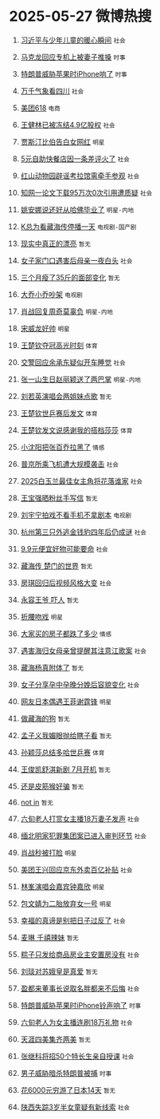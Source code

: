 # 2025-05-27 微博热搜 
1. [习近平与少年儿童的暖心瞬间](https://m.weibo.cn/search?containerid=100103type%3D1%26t%3D10%26q%3D%23%E4%B9%A0%E8%BF%91%E5%B9%B3%E4%B8%8E%E5%B0%91%E5%B9%B4%E5%84%BF%E7%AB%A5%E7%9A%84%E6%9A%96%E5%BF%83%E7%9E%AC%E9%97%B4%23&stream_entry_id=51&isnewpage=1&extparam=seat%3D1%26dgr%3D0%26cate%3D10103%26pos%3D0%26q%3D%2523%25E4%25B9%25A0%25E8%25BF%2591%25E5%25B9%25B3%25E4%25B8%258E%25E5%25B0%2591%25E5%25B9%25B4%25E5%2584%25BF%25E7%25AB%25A5%25E7%259A%2584%25E6%259A%2596%25E5%25BF%2583%25E7%259E%25AC%25E9%2597%25B4%2523%26filter_type%3Drealtimehot%26stream_entry_id%3D51%26c_type%3D51%26display_time%3D1748279137%26pre_seqid%3D1748279137379015433843) `社会` 

2. [马克龙回应专机上被妻子推搡](https://m.weibo.cn/search?containerid=100103type%3D1%26t%3D10%26q%3D%23%E9%A9%AC%E5%85%8B%E9%BE%99%E5%9B%9E%E5%BA%94%E4%B8%93%E6%9C%BA%E4%B8%8A%E8%A2%AB%E5%A6%BB%E5%AD%90%E6%8E%A8%E6%90%A1%23&stream_entry_id=31&isnewpage=1&extparam=seat%3D1%26flag%3D2%26lcate%3D5001%26realpos%3D1%26stream_entry_id%3D31%26pos%3D0%26dgr%3D0%26q%3D%2523%25E9%25A9%25AC%25E5%2585%258B%25E9%25BE%2599%25E5%259B%259E%25E5%25BA%2594%25E4%25B8%2593%25E6%259C%25BA%25E4%25B8%258A%25E8%25A2%25AB%25E5%25A6%25BB%25E5%25AD%2590%25E6%258E%25A8%25E6%2590%25A1%2523%26cate%3D5001%26filter_type%3Drealtimehot%26band_rank%3D1%26c_type%3D31%26display_time%3D1748279137%26pre_seqid%3D1748279137379015433843) `时事` 

3. [特朗普威胁苹果时iPhone响了](https://m.weibo.cn/search?containerid=100103type%3D1%26t%3D10%26q%3D%23%E7%89%B9%E6%9C%97%E6%99%AE%E5%A8%81%E8%83%81%E8%8B%B9%E6%9E%9C%E6%97%B6iPhone%E5%93%8D%E4%BA%86%23&stream_entry_id=31&isnewpage=1&extparam=seat%3D1%26flag%3D2%26lcate%3D5001%26realpos%3D2%26stream_entry_id%3D31%26pos%3D1%26dgr%3D0%26q%3D%2523%25E7%2589%25B9%25E6%259C%2597%25E6%2599%25AE%25E5%25A8%2581%25E8%2583%2581%25E8%258B%25B9%25E6%259E%259C%25E6%2597%25B6iPhone%25E5%2593%258D%25E4%25BA%2586%2523%26cate%3D5001%26filter_type%3Drealtimehot%26band_rank%3D2%26c_type%3D31%26display_time%3D1748279137%26pre_seqid%3D1748279137379015433843) `时事` 

4. [万千气象看四川](https://m.weibo.cn/search?containerid=100103type%3D1%26t%3D10%26q%3D%23%E4%B8%87%E5%8D%83%E6%B0%94%E8%B1%A1%E7%9C%8B%E5%9B%9B%E5%B7%9D%23&stream_entry_id=31&isnewpage=1&extparam=seat%3D1%26flag%3D0%26lcate%3D5001%26realpos%3D3%26stream_entry_id%3D31%26pos%3D2%26dgr%3D0%26q%3D%2523%25E4%25B8%2587%25E5%258D%2583%25E6%25B0%2594%25E8%25B1%25A1%25E7%259C%258B%25E5%259B%259B%25E5%25B7%259D%2523%26cate%3D5001%26filter_type%3Drealtimehot%26band_rank%3D3%26c_type%3D31%26display_time%3D1748279137%26pre_seqid%3D1748279137379015433843) `社会` 

5. [美团618](https://m.weibo.cn/search?containerid=100103type%3D1%26t%3D10%26q%3D%23%E7%BE%8E%E5%9B%A2618%23&stream_entry_id=31&isnewpage=1&extparam=seat%3D1%26lcate%3D5001%26is_ad_pos%3D1%26stream_entry_id%3D31%26pos%3D3%26dgr%3D0%26topic_ad%3D1%26adid%3D287675%26q%3D%2523%25E7%25BE%258E%25E5%259B%25A2618%2523%26cate%3D5001%26filter_type%3Drealtimehot%26band_rank%3D4%26c_type%3D31%26display_time%3D1748279137%26pre_seqid%3D1748279137379015433843) `电商` 

6. [王健林已被冻结4.9亿股权](https://m.weibo.cn/search?containerid=100103type%3D1%26t%3D10%26q%3D%23%E7%8E%8B%E5%81%A5%E6%9E%97%E5%B7%B2%E8%A2%AB%E5%86%BB%E7%BB%934.9%E4%BA%BF%E8%82%A1%E6%9D%83%23&stream_entry_id=31&isnewpage=1&extparam=seat%3D1%26flag%3D2%26lcate%3D5001%26realpos%3D4%26stream_entry_id%3D31%26pos%3D4%26dgr%3D0%26q%3D%2523%25E7%258E%258B%25E5%2581%25A5%25E6%259E%2597%25E5%25B7%25B2%25E8%25A2%25AB%25E5%2586%25BB%25E7%25BB%25934.9%25E4%25BA%25BF%25E8%2582%25A1%25E6%259D%2583%2523%26cate%3D5001%26filter_type%3Drealtimehot%26band_rank%3D4%26c_type%3D31%26display_time%3D1748279137%26pre_seqid%3D1748279137379015433843) `社会` 

7. [贾斯汀比伯告白女网红](https://m.weibo.cn/search?containerid=100103type%3D1%26t%3D10%26q%3D%23%E8%B4%BE%E6%96%AF%E6%B1%80%E6%AF%94%E4%BC%AF%E5%91%8A%E7%99%BD%E5%A5%B3%E7%BD%91%E7%BA%A2%23&stream_entry_id=31&isnewpage=1&extparam=seat%3D1%26flag%3D2%26lcate%3D5001%26realpos%3D5%26stream_entry_id%3D31%26pos%3D5%26dgr%3D0%26q%3D%2523%25E8%25B4%25BE%25E6%2596%25AF%25E6%25B1%2580%25E6%25AF%2594%25E4%25BC%25AF%25E5%2591%258A%25E7%2599%25BD%25E5%25A5%25B3%25E7%25BD%2591%25E7%25BA%25A2%2523%26cate%3D5001%26filter_type%3Drealtimehot%26band_rank%3D5%26c_type%3D31%26display_time%3D1748279137%26pre_seqid%3D1748279137379015433843) `明星` 

8. [5元自助快餐店因一条差评火了](https://m.weibo.cn/search?containerid=100103type%3D1%26t%3D10%26q%3D%235%E5%85%83%E8%87%AA%E5%8A%A9%E5%BF%AB%E9%A4%90%E5%BA%97%E5%9B%A0%E4%B8%80%E6%9D%A1%E5%B7%AE%E8%AF%84%E7%81%AB%E4%BA%86%23&stream_entry_id=31&isnewpage=1&extparam=seat%3D1%26flag%3D0%26lcate%3D5001%26realpos%3D6%26stream_entry_id%3D31%26pos%3D6%26dgr%3D0%26q%3D%25235%25E5%2585%2583%25E8%2587%25AA%25E5%258A%25A9%25E5%25BF%25AB%25E9%25A4%2590%25E5%25BA%2597%25E5%259B%25A0%25E4%25B8%2580%25E6%259D%25A1%25E5%25B7%25AE%25E8%25AF%2584%25E7%2581%25AB%25E4%25BA%2586%2523%26cate%3D5001%26filter_type%3Drealtimehot%26band_rank%3D6%26c_type%3D31%26display_time%3D1748279137%26pre_seqid%3D1748279137379015433843) `社会` 

9. [红山动物园辟谣考拉馆需牵手参观](https://m.weibo.cn/search?containerid=100103type%3D1%26t%3D10%26q%3D%23%E7%BA%A2%E5%B1%B1%E5%8A%A8%E7%89%A9%E5%9B%AD%E8%BE%9F%E8%B0%A3%E8%80%83%E6%8B%89%E9%A6%86%E9%9C%80%E7%89%B5%E6%89%8B%E5%8F%82%E8%A7%82%23&stream_entry_id=31&isnewpage=1&extparam=seat%3D1%26lcate%3D5001%26stream_entry_id%3D31%26pos%3D7%26dgr%3D0%26is_ad_pos%3D1%26adid%3D287733%26cate%3D5001%26q%3D%2523%25E7%25BA%25A2%25E5%25B1%25B1%25E5%258A%25A8%25E7%2589%25A9%25E5%259B%25AD%25E8%25BE%259F%25E8%25B0%25A3%25E8%2580%2583%25E6%258B%2589%25E9%25A6%2586%25E9%259C%2580%25E7%2589%25B5%25E6%2589%258B%25E5%258F%2582%25E8%25A7%2582%2523%26filter_type%3Drealtimehot%26band_rank%3D7%26c_type%3D31%26display_time%3D1748279137%26pre_seqid%3D1748279137379015433843) `社会` 

10. [知网一论文下载95万次0次引用遭质疑](https://m.weibo.cn/search?containerid=100103type%3D1%26t%3D10%26q%3D%23%E7%9F%A5%E7%BD%91%E4%B8%80%E8%AE%BA%E6%96%87%E4%B8%8B%E8%BD%BD95%E4%B8%87%E6%AC%A10%E6%AC%A1%E5%BC%95%E7%94%A8%E9%81%AD%E8%B4%A8%E7%96%91%23&stream_entry_id=31&isnewpage=1&extparam=seat%3D1%26flag%3D2%26lcate%3D5001%26realpos%3D7%26stream_entry_id%3D31%26pos%3D8%26dgr%3D0%26q%3D%2523%25E7%259F%25A5%25E7%25BD%2591%25E4%25B8%2580%25E8%25AE%25BA%25E6%2596%2587%25E4%25B8%258B%25E8%25BD%25BD95%25E4%25B8%2587%25E6%25AC%25A10%25E6%25AC%25A1%25E5%25BC%2595%25E7%2594%25A8%25E9%2581%25AD%25E8%25B4%25A8%25E7%2596%2591%2523%26cate%3D5001%26filter_type%3Drealtimehot%26band_rank%3D7%26c_type%3D31%26display_time%3D1748279137%26pre_seqid%3D1748279137379015433843) `社会` 

11. [姚安娜说还好从哈佛毕业了](https://m.weibo.cn/search?containerid=100103type%3D1%26t%3D10%26q%3D%23%E5%A7%9A%E5%AE%89%E5%A8%9C%E8%AF%B4%E8%BF%98%E5%A5%BD%E4%BB%8E%E5%93%88%E4%BD%9B%E6%AF%95%E4%B8%9A%E4%BA%86%23&stream_entry_id=31&isnewpage=1&extparam=seat%3D1%26flag%3D2%26lcate%3D5001%26realpos%3D8%26stream_entry_id%3D31%26pos%3D9%26dgr%3D0%26q%3D%2523%25E5%25A7%259A%25E5%25AE%2589%25E5%25A8%259C%25E8%25AF%25B4%25E8%25BF%2598%25E5%25A5%25BD%25E4%25BB%258E%25E5%2593%2588%25E4%25BD%259B%25E6%25AF%2595%25E4%25B8%259A%25E4%25BA%2586%2523%26cate%3D5001%26filter_type%3Drealtimehot%26band_rank%3D8%26c_type%3D31%26display_time%3D1748279137%26pre_seqid%3D1748279137379015433843) `明星-内地` 

12. [K总为看藏海传停播一天](https://m.weibo.cn/search?containerid=100103type%3D1%26t%3D10%26q%3D%23K%E6%80%BB%E4%B8%BA%E7%9C%8B%E8%97%8F%E6%B5%B7%E4%BC%A0%E5%81%9C%E6%92%AD%E4%B8%80%E5%A4%A9%23&stream_entry_id=31&isnewpage=1&extparam=seat%3D1%26flag%3D2%26lcate%3D5001%26realpos%3D9%26stream_entry_id%3D31%26pos%3D10%26dgr%3D0%26q%3D%2523K%25E6%2580%25BB%25E4%25B8%25BA%25E7%259C%258B%25E8%2597%258F%25E6%25B5%25B7%25E4%25BC%25A0%25E5%2581%259C%25E6%2592%25AD%25E4%25B8%2580%25E5%25A4%25A9%2523%26cate%3D5001%26filter_type%3Drealtimehot%26band_rank%3D9%26c_type%3D31%26display_time%3D1748279137%26pre_seqid%3D1748279137379015433843) `电视剧-国产剧` 

13. [现实中真正的漂亮](https://m.weibo.cn/search?containerid=100103type%3D1%26t%3D10%26q%3D%E7%8E%B0%E5%AE%9E%E4%B8%AD%E7%9C%9F%E6%AD%A3%E7%9A%84%E6%BC%82%E4%BA%AE&stream_entry_id=31&isnewpage=1&extparam=seat%3D1%26flag%3D2%26lcate%3D5001%26realpos%3D10%26stream_entry_id%3D31%26pos%3D11%26dgr%3D0%26q%3D%25E7%258E%25B0%25E5%25AE%259E%25E4%25B8%25AD%25E7%259C%259F%25E6%25AD%25A3%25E7%259A%2584%25E6%25BC%2582%25E4%25BA%25AE%26cate%3D5001%26filter_type%3Drealtimehot%26band_rank%3D10%26c_type%3D31%26display_time%3D1748279137%26pre_seqid%3D1748279137379015433843) `暂无` 

14. [女子家门口遇害后母亲一夜白头](https://m.weibo.cn/search?containerid=100103type%3D1%26t%3D10%26q%3D%23%E5%A5%B3%E5%AD%90%E5%AE%B6%E9%97%A8%E5%8F%A3%E9%81%87%E5%AE%B3%E5%90%8E%E6%AF%8D%E4%BA%B2%E4%B8%80%E5%A4%9C%E7%99%BD%E5%A4%B4%23&stream_entry_id=31&isnewpage=1&extparam=seat%3D1%26flag%3D2%26lcate%3D5001%26realpos%3D11%26stream_entry_id%3D31%26pos%3D12%26dgr%3D0%26q%3D%2523%25E5%25A5%25B3%25E5%25AD%2590%25E5%25AE%25B6%25E9%2597%25A8%25E5%258F%25A3%25E9%2581%2587%25E5%25AE%25B3%25E5%2590%258E%25E6%25AF%258D%25E4%25BA%25B2%25E4%25B8%2580%25E5%25A4%259C%25E7%2599%25BD%25E5%25A4%25B4%2523%26cate%3D5001%26filter_type%3Drealtimehot%26band_rank%3D11%26c_type%3D31%26display_time%3D1748279137%26pre_seqid%3D1748279137379015433843) `社会` 

15. [三个月瘦了35斤的面部变化](https://m.weibo.cn/search?containerid=100103type%3D1%26t%3D10%26q%3D%E4%B8%89%E4%B8%AA%E6%9C%88%E7%98%A6%E4%BA%8635%E6%96%A4%E7%9A%84%E9%9D%A2%E9%83%A8%E5%8F%98%E5%8C%96&stream_entry_id=31&isnewpage=1&extparam=seat%3D1%26flag%3D2%26lcate%3D5001%26realpos%3D12%26stream_entry_id%3D31%26pos%3D13%26dgr%3D0%26q%3D%25E4%25B8%2589%25E4%25B8%25AA%25E6%259C%2588%25E7%2598%25A6%25E4%25BA%258635%25E6%2596%25A4%25E7%259A%2584%25E9%259D%25A2%25E9%2583%25A8%25E5%258F%2598%25E5%258C%2596%26cate%3D5001%26filter_type%3Drealtimehot%26band_rank%3D12%26c_type%3D31%26display_time%3D1748279137%26pre_seqid%3D1748279137379015433843) `暂无` 

16. [大乔小乔吵架](https://m.weibo.cn/search?containerid=100103type%3D1%26t%3D10%26q%3D%23%E5%A4%A7%E4%B9%94%E5%B0%8F%E4%B9%94%E5%90%B5%E6%9E%B6%23&stream_entry_id=31&isnewpage=1&extparam=seat%3D1%26flag%3D2%26lcate%3D5001%26realpos%3D13%26stream_entry_id%3D31%26pos%3D14%26dgr%3D0%26q%3D%2523%25E5%25A4%25A7%25E4%25B9%2594%25E5%25B0%258F%25E4%25B9%2594%25E5%2590%25B5%25E6%259E%25B6%2523%26cate%3D5001%26filter_type%3Drealtimehot%26band_rank%3D13%26c_type%3D31%26display_time%3D1748279137%26pre_seqid%3D1748279137379015433843) `电视剧` 

17. [肖战回复周奇莫辜负](https://m.weibo.cn/search?containerid=100103type%3D1%26t%3D10%26q%3D%23%E8%82%96%E6%88%98%E5%9B%9E%E5%A4%8D%E5%91%A8%E5%A5%87%E8%8E%AB%E8%BE%9C%E8%B4%9F%23&stream_entry_id=31&isnewpage=1&extparam=seat%3D1%26flag%3D1%26lcate%3D5001%26realpos%3D14%26stream_entry_id%3D31%26pos%3D15%26dgr%3D0%26q%3D%2523%25E8%2582%2596%25E6%2588%2598%25E5%259B%259E%25E5%25A4%258D%25E5%2591%25A8%25E5%25A5%2587%25E8%258E%25AB%25E8%25BE%259C%25E8%25B4%259F%2523%26cate%3D5001%26filter_type%3Drealtimehot%26band_rank%3D14%26c_type%3D31%26display_time%3D1748279137%26pre_seqid%3D1748279137379015433843) `明星-内地` 

18. [宋威龙好帅](https://m.weibo.cn/search?containerid=100103type%3D1%26t%3D10%26q%3D%E5%AE%8B%E5%A8%81%E9%BE%99%E5%A5%BD%E5%B8%85&stream_entry_id=31&isnewpage=1&extparam=seat%3D1%26flag%3D1%26lcate%3D5001%26realpos%3D15%26stream_entry_id%3D31%26pos%3D16%26dgr%3D0%26q%3D%25E5%25AE%258B%25E5%25A8%2581%25E9%25BE%2599%25E5%25A5%25BD%25E5%25B8%2585%26cate%3D5001%26filter_type%3Drealtimehot%26band_rank%3D15%26c_type%3D31%26display_time%3D1748279137%26pre_seqid%3D1748279137379015433843) `明星` 

19. [王楚钦夺冠高光时刻](https://m.weibo.cn/search?containerid=100103type%3D1%26t%3D10%26q%3D%23%E7%8E%8B%E6%A5%9A%E9%92%A6%E5%A4%BA%E5%86%A0%E9%AB%98%E5%85%89%E6%97%B6%E5%88%BB%23&stream_entry_id=31&isnewpage=1&extparam=seat%3D1%26flag%3D0%26lcate%3D5001%26realpos%3D16%26stream_entry_id%3D31%26pos%3D17%26dgr%3D0%26q%3D%2523%25E7%258E%258B%25E6%25A5%259A%25E9%2592%25A6%25E5%25A4%25BA%25E5%2586%25A0%25E9%25AB%2598%25E5%2585%2589%25E6%2597%25B6%25E5%2588%25BB%2523%26cate%3D5001%26filter_type%3Drealtimehot%26band_rank%3D16%26c_type%3D31%26display_time%3D1748279137%26pre_seqid%3D1748279137379015433843) `体育` 

20. [交警回应余承东疑似开车睡觉](https://m.weibo.cn/search?containerid=100103type%3D1%26t%3D10%26q%3D%23%E4%BA%A4%E8%AD%A6%E5%9B%9E%E5%BA%94%E4%BD%99%E6%89%BF%E4%B8%9C%E7%96%91%E4%BC%BC%E5%BC%80%E8%BD%A6%E7%9D%A1%E8%A7%89%23&stream_entry_id=31&isnewpage=1&extparam=seat%3D1%26flag%3D0%26lcate%3D5001%26realpos%3D17%26stream_entry_id%3D31%26pos%3D18%26dgr%3D0%26q%3D%2523%25E4%25BA%25A4%25E8%25AD%25A6%25E5%259B%259E%25E5%25BA%2594%25E4%25BD%2599%25E6%2589%25BF%25E4%25B8%259C%25E7%2596%2591%25E4%25BC%25BC%25E5%25BC%2580%25E8%25BD%25A6%25E7%259D%25A1%25E8%25A7%2589%2523%26cate%3D5001%26filter_type%3Drealtimehot%26band_rank%3D17%26c_type%3D31%26display_time%3D1748279137%26pre_seqid%3D1748279137379015433843) `社会` 

21. [张一山生日赵丽颖送了两巴掌](https://m.weibo.cn/search?containerid=100103type%3D1%26t%3D10%26q%3D%23%E5%BC%A0%E4%B8%80%E5%B1%B1%E7%94%9F%E6%97%A5%E8%B5%B5%E4%B8%BD%E9%A2%96%E9%80%81%E4%BA%86%E4%B8%A4%E5%B7%B4%E6%8E%8C%23&stream_entry_id=31&isnewpage=1&extparam=seat%3D1%26flag%3D2%26lcate%3D5001%26realpos%3D18%26stream_entry_id%3D31%26pos%3D19%26dgr%3D0%26q%3D%2523%25E5%25BC%25A0%25E4%25B8%2580%25E5%25B1%25B1%25E7%2594%259F%25E6%2597%25A5%25E8%25B5%25B5%25E4%25B8%25BD%25E9%25A2%2596%25E9%2580%2581%25E4%25BA%2586%25E4%25B8%25A4%25E5%25B7%25B4%25E6%258E%258C%2523%26cate%3D5001%26filter_type%3Drealtimehot%26band_rank%3D18%26c_type%3D31%26display_time%3D1748279137%26pre_seqid%3D1748279137379015433843) `明星-内地` 

22. [刘若英演唱会两姐妹点歌](https://m.weibo.cn/search?containerid=100103type%3D1%26t%3D10%26q%3D%23%E5%88%98%E8%8B%A5%E8%8B%B1%E6%BC%94%E5%94%B1%E4%BC%9A%E4%B8%A4%E5%A7%90%E5%A6%B9%E7%82%B9%E6%AD%8C%23&stream_entry_id=31&isnewpage=1&extparam=seat%3D1%26flag%3D1%26lcate%3D5001%26realpos%3D19%26stream_entry_id%3D31%26pos%3D20%26dgr%3D0%26q%3D%2523%25E5%2588%2598%25E8%258B%25A5%25E8%258B%25B1%25E6%25BC%2594%25E5%2594%25B1%25E4%25BC%259A%25E4%25B8%25A4%25E5%25A7%2590%25E5%25A6%25B9%25E7%2582%25B9%25E6%25AD%258C%2523%26cate%3D5001%26filter_type%3Drealtimehot%26band_rank%3D19%26c_type%3D31%26display_time%3D1748279137%26pre_seqid%3D1748279137379015433843) `暂无` 

23. [王楚钦世乒赛后发文](https://m.weibo.cn/search?containerid=100103type%3D1%26t%3D10%26q%3D%23%E7%8E%8B%E6%A5%9A%E9%92%A6%E4%B8%96%E4%B9%92%E8%B5%9B%E5%90%8E%E5%8F%91%E6%96%87%23&stream_entry_id=31&isnewpage=1&extparam=seat%3D1%26flag%3D0%26lcate%3D5001%26realpos%3D20%26stream_entry_id%3D31%26pos%3D21%26dgr%3D0%26q%3D%2523%25E7%258E%258B%25E6%25A5%259A%25E9%2592%25A6%25E4%25B8%2596%25E4%25B9%2592%25E8%25B5%259B%25E5%2590%258E%25E5%258F%2591%25E6%2596%2587%2523%26cate%3D5001%26filter_type%3Drealtimehot%26band_rank%3D20%26c_type%3D31%26display_time%3D1748279137%26pre_seqid%3D1748279137379015433843) `体育` 

24. [王楚钦发文说感谢我的搭档莎莎](https://m.weibo.cn/search?containerid=100103type%3D1%26t%3D10%26q%3D%23%E7%8E%8B%E6%A5%9A%E9%92%A6%E5%8F%91%E6%96%87%E8%AF%B4%E6%84%9F%E8%B0%A2%E6%88%91%E7%9A%84%E6%90%AD%E6%A1%A3%E8%8E%8E%E8%8E%8E%23&stream_entry_id=31&isnewpage=1&extparam=seat%3D1%26flag%3D0%26lcate%3D5001%26realpos%3D21%26stream_entry_id%3D31%26pos%3D22%26dgr%3D0%26q%3D%2523%25E7%258E%258B%25E6%25A5%259A%25E9%2592%25A6%25E5%258F%2591%25E6%2596%2587%25E8%25AF%25B4%25E6%2584%259F%25E8%25B0%25A2%25E6%2588%2591%25E7%259A%2584%25E6%2590%25AD%25E6%25A1%25A3%25E8%258E%258E%25E8%258E%258E%2523%26cate%3D5001%26filter_type%3Drealtimehot%26band_rank%3D21%26c_type%3D31%26display_time%3D1748279137%26pre_seqid%3D1748279137379015433843) `体育` 

25. [小沈阳把张百乔拉黑了](https://m.weibo.cn/search?containerid=100103type%3D1%26t%3D10%26q%3D%E5%B0%8F%E6%B2%88%E9%98%B3%E6%8A%8A%E5%BC%A0%E7%99%BE%E4%B9%94%E6%8B%89%E9%BB%91%E4%BA%86&stream_entry_id=31&isnewpage=1&extparam=seat%3D1%26flag%3D2%26lcate%3D5001%26realpos%3D22%26stream_entry_id%3D31%26pos%3D23%26dgr%3D0%26q%3D%25E5%25B0%258F%25E6%25B2%2588%25E9%2598%25B3%25E6%258A%258A%25E5%25BC%25A0%25E7%2599%25BE%25E4%25B9%2594%25E6%258B%2589%25E9%25BB%2591%25E4%25BA%2586%26cate%3D5001%26filter_type%3Drealtimehot%26band_rank%3D22%26c_type%3D31%26display_time%3D1748279137%26pre_seqid%3D1748279137379015433843) `情感` 

26. [普京所乘飞机遭大规模袭击](https://m.weibo.cn/search?containerid=100103type%3D1%26t%3D10%26q%3D%23%E6%99%AE%E4%BA%AC%E6%89%80%E4%B9%98%E9%A3%9E%E6%9C%BA%E9%81%AD%E5%A4%A7%E8%A7%84%E6%A8%A1%E8%A2%AD%E5%87%BB%23&stream_entry_id=31&isnewpage=1&extparam=seat%3D1%26flag%3D0%26lcate%3D5001%26realpos%3D23%26stream_entry_id%3D31%26pos%3D24%26dgr%3D0%26q%3D%2523%25E6%2599%25AE%25E4%25BA%25AC%25E6%2589%2580%25E4%25B9%2598%25E9%25A3%259E%25E6%259C%25BA%25E9%2581%25AD%25E5%25A4%25A7%25E8%25A7%2584%25E6%25A8%25A1%25E8%25A2%25AD%25E5%2587%25BB%2523%26cate%3D5001%26filter_type%3Drealtimehot%26band_rank%3D23%26c_type%3D31%26display_time%3D1748279137%26pre_seqid%3D1748279137379015433843) `社会` 

27. [2025白玉兰最佳女主角将花落谁家](https://m.weibo.cn/search?containerid=100103type%3D1%26t%3D10%26q%3D%232025%E7%99%BD%E7%8E%89%E5%85%B0%E6%9C%80%E4%BD%B3%E5%A5%B3%E4%B8%BB%E8%A7%92%E5%B0%86%E8%8A%B1%E8%90%BD%E8%B0%81%E5%AE%B6%23&stream_entry_id=31&isnewpage=1&extparam=seat%3D1%26flag%3D0%26lcate%3D5001%26realpos%3D24%26stream_entry_id%3D31%26pos%3D25%26dgr%3D0%26q%3D%25232025%25E7%2599%25BD%25E7%258E%2589%25E5%2585%25B0%25E6%259C%2580%25E4%25BD%25B3%25E5%25A5%25B3%25E4%25B8%25BB%25E8%25A7%2592%25E5%25B0%2586%25E8%258A%25B1%25E8%2590%25BD%25E8%25B0%2581%25E5%25AE%25B6%2523%26cate%3D5001%26filter_type%3Drealtimehot%26band_rank%3D24%26c_type%3D31%26display_time%3D1748279137%26pre_seqid%3D1748279137379015433843) `社会` 

28. [王宝强晒粉丝手写信](https://m.weibo.cn/search?containerid=100103type%3D1%26t%3D10%26q%3D%E7%8E%8B%E5%AE%9D%E5%BC%BA%E6%99%92%E7%B2%89%E4%B8%9D%E6%89%8B%E5%86%99%E4%BF%A1&stream_entry_id=31&isnewpage=1&extparam=seat%3D1%26flag%3D1%26lcate%3D5001%26realpos%3D25%26stream_entry_id%3D31%26pos%3D26%26dgr%3D0%26q%3D%25E7%258E%258B%25E5%25AE%259D%25E5%25BC%25BA%25E6%2599%2592%25E7%25B2%2589%25E4%25B8%259D%25E6%2589%258B%25E5%2586%2599%25E4%25BF%25A1%26cate%3D5001%26filter_type%3Drealtimehot%26band_rank%3D25%26c_type%3D31%26display_time%3D1748279137%26pre_seqid%3D1748279137379015433843) `暂无` 

29. [刘宇宁拍戏不看手机不拿剧本](https://m.weibo.cn/search?containerid=100103type%3D1%26t%3D10%26q%3D%23%E5%88%98%E5%AE%87%E5%AE%81%E6%8B%8D%E6%88%8F%E4%B8%8D%E7%9C%8B%E6%89%8B%E6%9C%BA%E4%B8%8D%E6%8B%BF%E5%89%A7%E6%9C%AC%23&stream_entry_id=31&isnewpage=1&extparam=seat%3D1%26flag%3D0%26lcate%3D5001%26realpos%3D26%26stream_entry_id%3D31%26pos%3D27%26dgr%3D0%26q%3D%2523%25E5%2588%2598%25E5%25AE%2587%25E5%25AE%2581%25E6%258B%258D%25E6%2588%258F%25E4%25B8%258D%25E7%259C%258B%25E6%2589%258B%25E6%259C%25BA%25E4%25B8%258D%25E6%258B%25BF%25E5%2589%25A7%25E6%259C%25AC%2523%26cate%3D5001%26filter_type%3Drealtimehot%26band_rank%3D26%26c_type%3D31%26display_time%3D1748279137%26pre_seqid%3D1748279137379015433843) `电视剧` 

30. [杭州第三只外逃金钱豹四年后仍成谜](https://m.weibo.cn/search?containerid=100103type%3D1%26t%3D10%26q%3D%23%E6%9D%AD%E5%B7%9E%E7%AC%AC%E4%B8%89%E5%8F%AA%E5%A4%96%E9%80%83%E9%87%91%E9%92%B1%E8%B1%B9%E5%9B%9B%E5%B9%B4%E5%90%8E%E4%BB%8D%E6%88%90%E8%B0%9C%23&stream_entry_id=31&isnewpage=1&extparam=seat%3D1%26flag%3D0%26lcate%3D5001%26realpos%3D27%26stream_entry_id%3D31%26pos%3D28%26dgr%3D0%26q%3D%2523%25E6%259D%25AD%25E5%25B7%259E%25E7%25AC%25AC%25E4%25B8%2589%25E5%258F%25AA%25E5%25A4%2596%25E9%2580%2583%25E9%2587%2591%25E9%2592%25B1%25E8%25B1%25B9%25E5%259B%259B%25E5%25B9%25B4%25E5%2590%258E%25E4%25BB%258D%25E6%2588%2590%25E8%25B0%259C%2523%26cate%3D5001%26filter_type%3Drealtimehot%26band_rank%3D27%26c_type%3D31%26display_time%3D1748279137%26pre_seqid%3D1748279137379015433843) `社会` 

31. [9.9元便宜好物可能要命](https://m.weibo.cn/search?containerid=100103type%3D1%26t%3D10%26q%3D%239.9%E5%85%83%E4%BE%BF%E5%AE%9C%E5%A5%BD%E7%89%A9%E5%8F%AF%E8%83%BD%E8%A6%81%E5%91%BD%23&stream_entry_id=31&isnewpage=1&extparam=seat%3D1%26flag%3D0%26lcate%3D5001%26realpos%3D28%26stream_entry_id%3D31%26pos%3D29%26dgr%3D0%26q%3D%25239.9%25E5%2585%2583%25E4%25BE%25BF%25E5%25AE%259C%25E5%25A5%25BD%25E7%2589%25A9%25E5%258F%25AF%25E8%2583%25BD%25E8%25A6%2581%25E5%2591%25BD%2523%26cate%3D5001%26filter_type%3Drealtimehot%26band_rank%3D28%26c_type%3D31%26display_time%3D1748279137%26pre_seqid%3D1748279137379015433843) `社会` 

32. [藏海传 楚门的世界](https://m.weibo.cn/search?containerid=100103type%3D1%26t%3D10%26q%3D%E8%97%8F%E6%B5%B7%E4%BC%A0+%E6%A5%9A%E9%97%A8%E7%9A%84%E4%B8%96%E7%95%8C&stream_entry_id=31&isnewpage=1&extparam=seat%3D1%26flag%3D0%26lcate%3D5001%26realpos%3D29%26stream_entry_id%3D31%26pos%3D30%26dgr%3D0%26q%3D%25E8%2597%258F%25E6%25B5%25B7%25E4%25BC%25A0%2520%25E6%25A5%259A%25E9%2597%25A8%25E7%259A%2584%25E4%25B8%2596%25E7%2595%258C%26cate%3D5001%26filter_type%3Drealtimehot%26band_rank%3D29%26c_type%3D31%26display_time%3D1748279137%26pre_seqid%3D1748279137379015433843) `暂无` 

33. [房琪回归后视频风格大变](https://m.weibo.cn/search?containerid=100103type%3D1%26t%3D10%26q%3D%23%E6%88%BF%E7%90%AA%E5%9B%9E%E5%BD%92%E5%90%8E%E8%A7%86%E9%A2%91%E9%A3%8E%E6%A0%BC%E5%A4%A7%E5%8F%98%23&stream_entry_id=31&isnewpage=1&extparam=seat%3D1%26flag%3D0%26lcate%3D5001%26realpos%3D30%26stream_entry_id%3D31%26pos%3D31%26dgr%3D0%26q%3D%2523%25E6%2588%25BF%25E7%2590%25AA%25E5%259B%259E%25E5%25BD%2592%25E5%2590%258E%25E8%25A7%2586%25E9%25A2%2591%25E9%25A3%258E%25E6%25A0%25BC%25E5%25A4%25A7%25E5%258F%2598%2523%26cate%3D5001%26filter_type%3Drealtimehot%26band_rank%3D30%26c_type%3D31%26display_time%3D1748279137%26pre_seqid%3D1748279137379015433843) `社会` 

34. [永容王爷 吓人](https://m.weibo.cn/search?containerid=100103type%3D1%26t%3D10%26q%3D%E6%B0%B8%E5%AE%B9%E7%8E%8B%E7%88%B7+%E5%90%93%E4%BA%BA&stream_entry_id=31&isnewpage=1&extparam=seat%3D1%26flag%3D0%26lcate%3D5001%26realpos%3D31%26stream_entry_id%3D31%26pos%3D32%26dgr%3D0%26q%3D%25E6%25B0%25B8%25E5%25AE%25B9%25E7%258E%258B%25E7%2588%25B7%2520%25E5%2590%2593%25E4%25BA%25BA%26cate%3D5001%26filter_type%3Drealtimehot%26band_rank%3D31%26c_type%3D31%26display_time%3D1748279137%26pre_seqid%3D1748279137379015433843) `暂无` 

35. [折腰吻戏](https://m.weibo.cn/search?containerid=100103type%3D1%26t%3D10%26q%3D%E6%8A%98%E8%85%B0%E5%90%BB%E6%88%8F&stream_entry_id=31&isnewpage=1&extparam=seat%3D1%26flag%3D0%26lcate%3D5001%26realpos%3D32%26stream_entry_id%3D31%26pos%3D33%26dgr%3D0%26q%3D%25E6%258A%2598%25E8%2585%25B0%25E5%2590%25BB%25E6%2588%258F%26cate%3D5001%26filter_type%3Drealtimehot%26band_rank%3D32%26c_type%3D31%26display_time%3D1748279137%26pre_seqid%3D1748279137379015433843) `明星` 

36. [大家买的房子都跌了多少](https://m.weibo.cn/search?containerid=100103type%3D1%26t%3D10%26q%3D%23%E5%A4%A7%E5%AE%B6%E4%B9%B0%E7%9A%84%E6%88%BF%E5%AD%90%E9%83%BD%E8%B7%8C%E4%BA%86%E5%A4%9A%E5%B0%91%23&stream_entry_id=31&isnewpage=1&extparam=seat%3D1%26flag%3D0%26lcate%3D5001%26realpos%3D33%26stream_entry_id%3D31%26pos%3D34%26dgr%3D0%26q%3D%2523%25E5%25A4%25A7%25E5%25AE%25B6%25E4%25B9%25B0%25E7%259A%2584%25E6%2588%25BF%25E5%25AD%2590%25E9%2583%25BD%25E8%25B7%258C%25E4%25BA%2586%25E5%25A4%259A%25E5%25B0%2591%2523%26cate%3D5001%26filter_type%3Drealtimehot%26band_rank%3D33%26c_type%3D31%26display_time%3D1748279137%26pre_seqid%3D1748279137379015433843) `情感` 

37. [遇害海归女母亲曾提醒其注意江歌案](https://m.weibo.cn/search?containerid=100103type%3D1%26t%3D10%26q%3D%23%E9%81%87%E5%AE%B3%E6%B5%B7%E5%BD%92%E5%A5%B3%E6%AF%8D%E4%BA%B2%E6%9B%BE%E6%8F%90%E9%86%92%E5%85%B6%E6%B3%A8%E6%84%8F%E6%B1%9F%E6%AD%8C%E6%A1%88%23&stream_entry_id=31&isnewpage=1&extparam=seat%3D1%26flag%3D0%26lcate%3D5001%26realpos%3D34%26stream_entry_id%3D31%26pos%3D35%26dgr%3D0%26q%3D%2523%25E9%2581%2587%25E5%25AE%25B3%25E6%25B5%25B7%25E5%25BD%2592%25E5%25A5%25B3%25E6%25AF%258D%25E4%25BA%25B2%25E6%259B%25BE%25E6%258F%2590%25E9%2586%2592%25E5%2585%25B6%25E6%25B3%25A8%25E6%2584%258F%25E6%25B1%259F%25E6%25AD%258C%25E6%25A1%2588%2523%26cate%3D5001%26filter_type%3Drealtimehot%26band_rank%3D34%26c_type%3D31%26display_time%3D1748279137%26pre_seqid%3D1748279137379015433843) `社会` 

38. [藏海杨真附体了](https://m.weibo.cn/search?containerid=100103type%3D1%26t%3D10%26q%3D%E8%97%8F%E6%B5%B7%E6%9D%A8%E7%9C%9F%E9%99%84%E4%BD%93%E4%BA%86&stream_entry_id=31&isnewpage=1&extparam=seat%3D1%26flag%3D1%26lcate%3D5001%26realpos%3D35%26stream_entry_id%3D31%26pos%3D36%26dgr%3D0%26q%3D%25E8%2597%258F%25E6%25B5%25B7%25E6%259D%25A8%25E7%259C%259F%25E9%2599%2584%25E4%25BD%2593%25E4%25BA%2586%26cate%3D5001%26filter_type%3Drealtimehot%26band_rank%3D35%26c_type%3D31%26display_time%3D1748279137%26pre_seqid%3D1748279137379015433843) `暂无` 

39. [女子分享孕中孕晚分娩后容貌变化](https://m.weibo.cn/search?containerid=100103type%3D1%26t%3D10%26q%3D%23%E5%A5%B3%E5%AD%90%E5%88%86%E4%BA%AB%E5%AD%95%E4%B8%AD%E5%AD%95%E6%99%9A%E5%88%86%E5%A8%A9%E5%90%8E%E5%AE%B9%E8%B2%8C%E5%8F%98%E5%8C%96%23&stream_entry_id=31&isnewpage=1&extparam=seat%3D1%26flag%3D0%26lcate%3D5001%26realpos%3D36%26stream_entry_id%3D31%26pos%3D37%26dgr%3D0%26q%3D%2523%25E5%25A5%25B3%25E5%25AD%2590%25E5%2588%2586%25E4%25BA%25AB%25E5%25AD%2595%25E4%25B8%25AD%25E5%25AD%2595%25E6%2599%259A%25E5%2588%2586%25E5%25A8%25A9%25E5%2590%258E%25E5%25AE%25B9%25E8%25B2%258C%25E5%258F%2598%25E5%258C%2596%2523%26cate%3D5001%26filter_type%3Drealtimehot%26band_rank%3D36%26c_type%3D31%26display_time%3D1748279137%26pre_seqid%3D1748279137379015433843) `社会` 

40. [网友日本偶遇王菲谢霆锋](https://m.weibo.cn/search?containerid=100103type%3D1%26t%3D10%26q%3D%23%E7%BD%91%E5%8F%8B%E6%97%A5%E6%9C%AC%E5%81%B6%E9%81%87%E7%8E%8B%E8%8F%B2%E8%B0%A2%E9%9C%86%E9%94%8B%23&stream_entry_id=31&isnewpage=1&extparam=seat%3D1%26flag%3D0%26lcate%3D5001%26realpos%3D37%26stream_entry_id%3D31%26pos%3D38%26dgr%3D0%26q%3D%2523%25E7%25BD%2591%25E5%258F%258B%25E6%2597%25A5%25E6%259C%25AC%25E5%2581%25B6%25E9%2581%2587%25E7%258E%258B%25E8%258F%25B2%25E8%25B0%25A2%25E9%259C%2586%25E9%2594%258B%2523%26cate%3D5001%26filter_type%3Drealtimehot%26band_rank%3D37%26c_type%3D31%26display_time%3D1748279137%26pre_seqid%3D1748279137379015433843) `明星` 

41. [做藏海的狗](https://m.weibo.cn/search?containerid=100103type%3D1%26t%3D10%26q%3D%E5%81%9A%E8%97%8F%E6%B5%B7%E7%9A%84%E7%8B%97&stream_entry_id=31&isnewpage=1&extparam=seat%3D1%26flag%3D1%26lcate%3D5001%26realpos%3D38%26stream_entry_id%3D31%26pos%3D39%26dgr%3D0%26q%3D%25E5%2581%259A%25E8%2597%258F%25E6%25B5%25B7%25E7%259A%2584%25E7%258B%2597%26cate%3D5001%26filter_type%3Drealtimehot%26band_rank%3D38%26c_type%3D31%26display_time%3D1748279137%26pre_seqid%3D1748279137379015433843) `暂无` 

42. [孟子义我媚眼抛给瞎子看](https://m.weibo.cn/search?containerid=100103type%3D1%26t%3D10%26q%3D%E5%AD%9F%E5%AD%90%E4%B9%89%E6%88%91%E5%AA%9A%E7%9C%BC%E6%8A%9B%E7%BB%99%E7%9E%8E%E5%AD%90%E7%9C%8B&stream_entry_id=31&isnewpage=1&extparam=seat%3D1%26flag%3D0%26lcate%3D5001%26realpos%3D39%26stream_entry_id%3D31%26pos%3D40%26dgr%3D0%26q%3D%25E5%25AD%259F%25E5%25AD%2590%25E4%25B9%2589%25E6%2588%2591%25E5%25AA%259A%25E7%259C%25BC%25E6%258A%259B%25E7%25BB%2599%25E7%259E%258E%25E5%25AD%2590%25E7%259C%258B%26cate%3D5001%26filter_type%3Drealtimehot%26band_rank%3D39%26c_type%3D31%26display_time%3D1748279137%26pre_seqid%3D1748279137379015433843) `暂无` 

43. [孙颖莎总结多哈世乒赛](https://m.weibo.cn/search?containerid=100103type%3D1%26t%3D10%26q%3D%23%E5%AD%99%E9%A2%96%E8%8E%8E%E6%80%BB%E7%BB%93%E5%A4%9A%E5%93%88%E4%B8%96%E4%B9%92%E8%B5%9B%23&stream_entry_id=31&isnewpage=1&extparam=seat%3D1%26flag%3D0%26lcate%3D5001%26realpos%3D40%26stream_entry_id%3D31%26pos%3D41%26dgr%3D0%26q%3D%2523%25E5%25AD%2599%25E9%25A2%2596%25E8%258E%258E%25E6%2580%25BB%25E7%25BB%2593%25E5%25A4%259A%25E5%2593%2588%25E4%25B8%2596%25E4%25B9%2592%25E8%25B5%259B%2523%26cate%3D5001%26filter_type%3Drealtimehot%26band_rank%3D40%26c_type%3D31%26display_time%3D1748279137%26pre_seqid%3D1748279137379015433843) `体育` 

44. [王俊凯舒淇新剧 7月开机](https://m.weibo.cn/search?containerid=100103type%3D1%26t%3D10%26q%3D%E7%8E%8B%E4%BF%8A%E5%87%AF%E8%88%92%E6%B7%87%E6%96%B0%E5%89%A7+7%E6%9C%88%E5%BC%80%E6%9C%BA&stream_entry_id=31&isnewpage=1&extparam=seat%3D1%26flag%3D0%26lcate%3D5001%26realpos%3D41%26stream_entry_id%3D31%26pos%3D42%26dgr%3D0%26q%3D%25E7%258E%258B%25E4%25BF%258A%25E5%2587%25AF%25E8%2588%2592%25E6%25B7%2587%25E6%2596%25B0%25E5%2589%25A7%25207%25E6%259C%2588%25E5%25BC%2580%25E6%259C%25BA%26cate%3D5001%26filter_type%3Drealtimehot%26band_rank%3D41%26c_type%3D31%26display_time%3D1748279137%26pre_seqid%3D1748279137379015433843) `暂无` 

45. [还是皮筋猴好骗](https://m.weibo.cn/search?containerid=100103type%3D1%26t%3D10%26q%3D%E8%BF%98%E6%98%AF%E7%9A%AE%E7%AD%8B%E7%8C%B4%E5%A5%BD%E9%AA%97&stream_entry_id=31&isnewpage=1&extparam=seat%3D1%26flag%3D1%26lcate%3D5001%26realpos%3D42%26stream_entry_id%3D31%26pos%3D43%26dgr%3D0%26q%3D%25E8%25BF%2598%25E6%2598%25AF%25E7%259A%25AE%25E7%25AD%258B%25E7%258C%25B4%25E5%25A5%25BD%25E9%25AA%2597%26cate%3D5001%26filter_type%3Drealtimehot%26band_rank%3D42%26c_type%3D31%26display_time%3D1748279137%26pre_seqid%3D1748279137379015433843) `暂无` 

46. [not in](https://m.weibo.cn/search?containerid=100103type%3D1%26t%3D10%26q%3Dnot+in&stream_entry_id=31&isnewpage=1&extparam=seat%3D1%26flag%3D0%26lcate%3D5001%26realpos%3D43%26stream_entry_id%3D31%26pos%3D44%26dgr%3D0%26q%3Dnot%2520in%26cate%3D5001%26filter_type%3Drealtimehot%26band_rank%3D43%26c_type%3D31%26display_time%3D1748279137%26pre_seqid%3D1748279137379015433843) `暂无` 

47. [六旬老人打赏女主播18万妻子发声](https://m.weibo.cn/search?containerid=100103type%3D1%26t%3D10%26q%3D%23%E5%85%AD%E6%97%AC%E8%80%81%E4%BA%BA%E6%89%93%E8%B5%8F%E5%A5%B3%E4%B8%BB%E6%92%AD18%E4%B8%87%E5%A6%BB%E5%AD%90%E5%8F%91%E5%A3%B0%23&stream_entry_id=31&isnewpage=1&extparam=seat%3D1%26flag%3D1%26lcate%3D5001%26realpos%3D44%26stream_entry_id%3D31%26pos%3D45%26dgr%3D0%26q%3D%2523%25E5%2585%25AD%25E6%2597%25AC%25E8%2580%2581%25E4%25BA%25BA%25E6%2589%2593%25E8%25B5%258F%25E5%25A5%25B3%25E4%25B8%25BB%25E6%2592%25AD18%25E4%25B8%2587%25E5%25A6%25BB%25E5%25AD%2590%25E5%258F%2591%25E5%25A3%25B0%2523%26cate%3D5001%26filter_type%3Drealtimehot%26band_rank%3D44%26c_type%3D31%26display_time%3D1748279137%26pre_seqid%3D1748279137379015433843) `社会` 

48. [缅北明家犯罪集团案已进入审判环节](https://m.weibo.cn/search?containerid=100103type%3D1%26t%3D10%26q%3D%23%E7%BC%85%E5%8C%97%E6%98%8E%E5%AE%B6%E7%8A%AF%E7%BD%AA%E9%9B%86%E5%9B%A2%E6%A1%88%E5%B7%B2%E8%BF%9B%E5%85%A5%E5%AE%A1%E5%88%A4%E7%8E%AF%E8%8A%82%23&stream_entry_id=31&isnewpage=1&extparam=seat%3D1%26flag%3D1%26lcate%3D5001%26realpos%3D45%26stream_entry_id%3D31%26pos%3D46%26dgr%3D0%26q%3D%2523%25E7%25BC%2585%25E5%258C%2597%25E6%2598%258E%25E5%25AE%25B6%25E7%258A%25AF%25E7%25BD%25AA%25E9%259B%2586%25E5%259B%25A2%25E6%25A1%2588%25E5%25B7%25B2%25E8%25BF%259B%25E5%2585%25A5%25E5%25AE%25A1%25E5%2588%25A4%25E7%258E%25AF%25E8%258A%2582%2523%26cate%3D5001%26filter_type%3Drealtimehot%26band_rank%3D45%26c_type%3D31%26display_time%3D1748279137%26pre_seqid%3D1748279137379015433843) `社会` 

49. [肖战秒被打脸](https://m.weibo.cn/search?containerid=100103type%3D1%26t%3D10%26q%3D%23%E8%82%96%E6%88%98%E7%A7%92%E8%A2%AB%E6%89%93%E8%84%B8%23&stream_entry_id=31&isnewpage=1&extparam=seat%3D1%26flag%3D0%26lcate%3D5001%26realpos%3D46%26stream_entry_id%3D31%26pos%3D47%26dgr%3D0%26q%3D%2523%25E8%2582%2596%25E6%2588%2598%25E7%25A7%2592%25E8%25A2%25AB%25E6%2589%2593%25E8%2584%25B8%2523%26cate%3D5001%26filter_type%3Drealtimehot%26band_rank%3D46%26c_type%3D31%26display_time%3D1748279137%26pre_seqid%3D1748279137379015433843) `明星` 

50. [美团王兴回应京东外卖百亿补贴](https://m.weibo.cn/search?containerid=100103type%3D1%26t%3D10%26q%3D%23%E7%BE%8E%E5%9B%A2%E7%8E%8B%E5%85%B4%E5%9B%9E%E5%BA%94%E4%BA%AC%E4%B8%9C%E5%A4%96%E5%8D%96%E7%99%BE%E4%BA%BF%E8%A1%A5%E8%B4%B4%23&stream_entry_id=31&isnewpage=1&extparam=seat%3D1%26flag%3D0%26lcate%3D5001%26realpos%3D47%26stream_entry_id%3D31%26pos%3D48%26dgr%3D0%26q%3D%2523%25E7%25BE%258E%25E5%259B%25A2%25E7%258E%258B%25E5%2585%25B4%25E5%259B%259E%25E5%25BA%2594%25E4%25BA%25AC%25E4%25B8%259C%25E5%25A4%2596%25E5%258D%2596%25E7%2599%25BE%25E4%25BA%25BF%25E8%25A1%25A5%25E8%25B4%25B4%2523%26cate%3D5001%26filter_type%3Drealtimehot%26band_rank%3D47%26c_type%3D31%26display_time%3D1748279137%26pre_seqid%3D1748279137379015433843) `社会` 

51. [林峯演唱会嘉宾钟嘉欣](https://m.weibo.cn/search?containerid=100103type%3D1%26t%3D10%26q%3D%23%E6%9E%97%E5%B3%AF%E6%BC%94%E5%94%B1%E4%BC%9A%E5%98%89%E5%AE%BE%E9%92%9F%E5%98%89%E6%AC%A3%23&stream_entry_id=31&isnewpage=1&extparam=seat%3D1%26flag%3D0%26lcate%3D5001%26realpos%3D48%26stream_entry_id%3D31%26pos%3D49%26dgr%3D0%26q%3D%2523%25E6%259E%2597%25E5%25B3%25AF%25E6%25BC%2594%25E5%2594%25B1%25E4%25BC%259A%25E5%2598%2589%25E5%25AE%25BE%25E9%2592%259F%25E5%2598%2589%25E6%25AC%25A3%2523%26cate%3D5001%26filter_type%3Drealtimehot%26band_rank%3D48%26c_type%3D31%26display_time%3D1748279137%26pre_seqid%3D1748279137379015433843) `明星` 

52. [包文婧为二胎放弃女一号](https://m.weibo.cn/search?containerid=100103type%3D1%26t%3D10%26q%3D%23%E5%8C%85%E6%96%87%E5%A9%A7%E4%B8%BA%E4%BA%8C%E8%83%8E%E6%94%BE%E5%BC%83%E5%A5%B3%E4%B8%80%E5%8F%B7%23&stream_entry_id=31&isnewpage=1&extparam=seat%3D1%26flag%3D0%26lcate%3D5001%26realpos%3D49%26stream_entry_id%3D31%26pos%3D50%26dgr%3D0%26q%3D%2523%25E5%258C%2585%25E6%2596%2587%25E5%25A9%25A7%25E4%25B8%25BA%25E4%25BA%258C%25E8%2583%258E%25E6%2594%25BE%25E5%25BC%2583%25E5%25A5%25B3%25E4%25B8%2580%25E5%258F%25B7%2523%26cate%3D5001%26filter_type%3Drealtimehot%26band_rank%3D49%26c_type%3D31%26display_time%3D1748279137%26pre_seqid%3D1748279137379015433843) `明星` 

53. [幸福的真谛是别把日子过反了](https://m.weibo.cn/search?containerid=100103type%3D1%26t%3D10%26q%3D%23%E5%B9%B8%E7%A6%8F%E7%9A%84%E7%9C%9F%E8%B0%9B%E6%98%AF%E5%88%AB%E6%8A%8A%E6%97%A5%E5%AD%90%E8%BF%87%E5%8F%8D%E4%BA%86%23&stream_entry_id=31&isnewpage=1&extparam=seat%3D1%26flag%3D1%26lcate%3D5001%26realpos%3D50%26stream_entry_id%3D31%26pos%3D51%26dgr%3D0%26q%3D%2523%25E5%25B9%25B8%25E7%25A6%258F%25E7%259A%2584%25E7%259C%259F%25E8%25B0%259B%25E6%2598%25AF%25E5%2588%25AB%25E6%258A%258A%25E6%2597%25A5%25E5%25AD%2590%25E8%25BF%2587%25E5%258F%258D%25E4%25BA%2586%2523%26cate%3D5001%26filter_type%3Drealtimehot%26band_rank%3D50%26c_type%3D31%26display_time%3D1748279137%26pre_seqid%3D1748279137379015433843) `社会` 

54. [麦琳 千禧辣妹](https://m.weibo.cn/search?containerid=100103type%3D1%26t%3D10%26q%3D%E9%BA%A6%E7%90%B3+%E5%8D%83%E7%A6%A7%E8%BE%A3%E5%A6%B9&stream_entry_id=31&isnewpage=1&extparam=seat%3D1%26filter_type%3Drealtimehot%26c_type%3D31%26realpos%3D11%26cate%3D5001%26q%3D%25E9%25BA%25A6%25E7%2590%25B3%2520%25E5%258D%2583%25E7%25A6%25A7%25E8%25BE%25A3%25E5%25A6%25B9%26dgr%3D0%26stream_entry_id%3D31%26pos%3D10%26lcate%3D5001%26band_rank%3D11%26flag%3D1%26display_time%3D1748275567%26pre_seqid%3D174827556724904000820108) `暂无` 

55. [粽子只发给商品房业主安置房没有](https://m.weibo.cn/search?containerid=100103type%3D1%26t%3D10%26q%3D%E7%B2%BD%E5%AD%90%E5%8F%AA%E5%8F%91%E7%BB%99%E5%95%86%E5%93%81%E6%88%BF%E4%B8%9A%E4%B8%BB%E5%AE%89%E7%BD%AE%E6%88%BF%E6%B2%A1%E6%9C%89&stream_entry_id=31&isnewpage=1&extparam=seat%3D1%26filter_type%3Drealtimehot%26c_type%3D31%26realpos%3D20%26cate%3D5001%26q%3D%25E7%25B2%25BD%25E5%25AD%2590%25E5%258F%25AA%25E5%258F%2591%25E7%25BB%2599%25E5%2595%2586%25E5%2593%2581%25E6%2588%25BF%25E4%25B8%259A%25E4%25B8%25BB%25E5%25AE%2589%25E7%25BD%25AE%25E6%2588%25BF%25E6%25B2%25A1%25E6%259C%2589%26dgr%3D0%26stream_entry_id%3D31%26pos%3D19%26lcate%3D5001%26band_rank%3D20%26flag%3D1%26display_time%3D1748275567%26pre_seqid%3D174827556724904000820108) `社会` 

56. [刘琰对苏娥皇是真爱](https://m.weibo.cn/search?containerid=100103type%3D1%26t%3D10%26q%3D%E5%88%98%E7%90%B0%E5%AF%B9%E8%8B%8F%E5%A8%A5%E7%9A%87%E6%98%AF%E7%9C%9F%E7%88%B1&stream_entry_id=31&isnewpage=1&extparam=seat%3D1%26filter_type%3Drealtimehot%26c_type%3D31%26realpos%3D25%26cate%3D5001%26q%3D%25E5%2588%2598%25E7%2590%25B0%25E5%25AF%25B9%25E8%258B%258F%25E5%25A8%25A5%25E7%259A%2587%25E6%2598%25AF%25E7%259C%259F%25E7%2588%25B1%26dgr%3D0%26stream_entry_id%3D31%26pos%3D24%26lcate%3D5001%26band_rank%3D25%26flag%3D0%26display_time%3D1748275567%26pre_seqid%3D174827556724904000820108) `暂无` 

57. [盈都来董事长说取名胖都来不后悔](https://m.weibo.cn/search?containerid=100103type%3D1%26t%3D10%26q%3D%23%E7%9B%88%E9%83%BD%E6%9D%A5%E8%91%A3%E4%BA%8B%E9%95%BF%E8%AF%B4%E5%8F%96%E5%90%8D%E8%83%96%E9%83%BD%E6%9D%A5%E4%B8%8D%E5%90%8E%E6%82%94%23&stream_entry_id=31&isnewpage=1&extparam=seat%3D1%26filter_type%3Drealtimehot%26c_type%3D31%26realpos%3D30%26cate%3D5001%26q%3D%2523%25E7%259B%2588%25E9%2583%25BD%25E6%259D%25A5%25E8%2591%25A3%25E4%25BA%258B%25E9%2595%25BF%25E8%25AF%25B4%25E5%258F%2596%25E5%2590%258D%25E8%2583%2596%25E9%2583%25BD%25E6%259D%25A5%25E4%25B8%258D%25E5%2590%258E%25E6%2582%2594%2523%26dgr%3D0%26stream_entry_id%3D31%26pos%3D29%26lcate%3D5001%26band_rank%3D30%26flag%3D1%26display_time%3D1748275567%26pre_seqid%3D174827556724904000820108) `社会` 

58. [特朗普威胁苹果时iPhone铃声响了](https://m.weibo.cn/search?containerid=100103type%3D1%26t%3D10%26q%3D%23%E7%89%B9%E6%9C%97%E6%99%AE%E5%A8%81%E8%83%81%E8%8B%B9%E6%9E%9C%E6%97%B6iPhone%E9%93%83%E5%A3%B0%E5%93%8D%E4%BA%86%23&stream_entry_id=31&isnewpage=1&extparam=seat%3D1%26filter_type%3Drealtimehot%26c_type%3D31%26realpos%3D31%26cate%3D5001%26q%3D%2523%25E7%2589%25B9%25E6%259C%2597%25E6%2599%25AE%25E5%25A8%2581%25E8%2583%2581%25E8%258B%25B9%25E6%259E%259C%25E6%2597%25B6iPhone%25E9%2593%2583%25E5%25A3%25B0%25E5%2593%258D%25E4%25BA%2586%2523%26dgr%3D0%26stream_entry_id%3D31%26pos%3D30%26lcate%3D5001%26band_rank%3D31%26flag%3D1%26display_time%3D1748275567%26pre_seqid%3D174827556724904000820108) `时事` 

59. [六旬老人为女主播连刷18万礼物](https://m.weibo.cn/search?containerid=100103type%3D1%26t%3D10%26q%3D%23%E5%85%AD%E6%97%AC%E8%80%81%E4%BA%BA%E4%B8%BA%E5%A5%B3%E4%B8%BB%E6%92%AD%E8%BF%9E%E5%88%B718%E4%B8%87%E7%A4%BC%E7%89%A9%23&stream_entry_id=31&isnewpage=1&extparam=seat%3D1%26filter_type%3Drealtimehot%26c_type%3D31%26realpos%3D32%26cate%3D5001%26q%3D%2523%25E5%2585%25AD%25E6%2597%25AC%25E8%2580%2581%25E4%25BA%25BA%25E4%25B8%25BA%25E5%25A5%25B3%25E4%25B8%25BB%25E6%2592%25AD%25E8%25BF%259E%25E5%2588%25B718%25E4%25B8%2587%25E7%25A4%25BC%25E7%2589%25A9%2523%26dgr%3D0%26stream_entry_id%3D31%26pos%3D31%26lcate%3D5001%26band_rank%3D32%26flag%3D1%26display_time%3D1748275567%26pre_seqid%3D174827556724904000820108) `社会` 

60. [天涯四美集齐两美](https://m.weibo.cn/search?containerid=100103type%3D1%26t%3D10%26q%3D%E5%A4%A9%E6%B6%AF%E5%9B%9B%E7%BE%8E%E9%9B%86%E9%BD%90%E4%B8%A4%E7%BE%8E&stream_entry_id=31&isnewpage=1&extparam=seat%3D1%26filter_type%3Drealtimehot%26c_type%3D31%26realpos%3D35%26cate%3D5001%26q%3D%25E5%25A4%25A9%25E6%25B6%25AF%25E5%259B%259B%25E7%25BE%258E%25E9%259B%2586%25E9%25BD%2590%25E4%25B8%25A4%25E7%25BE%258E%26dgr%3D0%26stream_entry_id%3D31%26pos%3D34%26lcate%3D5001%26band_rank%3D35%26flag%3D0%26display_time%3D1748275567%26pre_seqid%3D174827556724904000820108) `暂无` 

61. [张继科将招50个特长生亲自授课](https://m.weibo.cn/search?containerid=100103type%3D1%26t%3D10%26q%3D%23%E5%BC%A0%E7%BB%A7%E7%A7%91%E5%B0%86%E6%8B%9B50%E4%B8%AA%E7%89%B9%E9%95%BF%E7%94%9F%E4%BA%B2%E8%87%AA%E6%8E%88%E8%AF%BE%23&stream_entry_id=31&isnewpage=1&extparam=seat%3D1%26filter_type%3Drealtimehot%26c_type%3D31%26realpos%3D44%26cate%3D5001%26q%3D%2523%25E5%25BC%25A0%25E7%25BB%25A7%25E7%25A7%2591%25E5%25B0%2586%25E6%258B%259B50%25E4%25B8%25AA%25E7%2589%25B9%25E9%2595%25BF%25E7%2594%259F%25E4%25BA%25B2%25E8%2587%25AA%25E6%258E%2588%25E8%25AF%25BE%2523%26dgr%3D0%26stream_entry_id%3D31%26pos%3D43%26lcate%3D5001%26band_rank%3D44%26flag%3D0%26display_time%3D1748275567%26pre_seqid%3D174827556724904000820108) `社会` 

62. [男子威胁暗杀特朗普被捕](https://m.weibo.cn/search?containerid=100103type%3D1%26t%3D10%26q%3D%23%E7%94%B7%E5%AD%90%E5%A8%81%E8%83%81%E6%9A%97%E6%9D%80%E7%89%B9%E6%9C%97%E6%99%AE%E8%A2%AB%E6%8D%95%23&stream_entry_id=31&isnewpage=1&extparam=seat%3D1%26filter_type%3Drealtimehot%26c_type%3D31%26realpos%3D45%26cate%3D5001%26q%3D%2523%25E7%2594%25B7%25E5%25AD%2590%25E5%25A8%2581%25E8%2583%2581%25E6%259A%2597%25E6%259D%2580%25E7%2589%25B9%25E6%259C%2597%25E6%2599%25AE%25E8%25A2%25AB%25E6%258D%2595%2523%26dgr%3D0%26stream_entry_id%3D31%26pos%3D44%26lcate%3D5001%26band_rank%3D45%26flag%3D1%26display_time%3D1748275567%26pre_seqid%3D174827556724904000820108) `时事` 

63. [花6000元穷游了日本14天](https://m.weibo.cn/search?containerid=100103type%3D1%26t%3D10%26q%3D%E8%8A%B16000%E5%85%83%E7%A9%B7%E6%B8%B8%E4%BA%86%E6%97%A5%E6%9C%AC14%E5%A4%A9&stream_entry_id=31&isnewpage=1&extparam=seat%3D1%26filter_type%3Drealtimehot%26c_type%3D31%26realpos%3D47%26cate%3D5001%26q%3D%25E8%258A%25B16000%25E5%2585%2583%25E7%25A9%25B7%25E6%25B8%25B8%25E4%25BA%2586%25E6%2597%25A5%25E6%259C%25AC14%25E5%25A4%25A9%26dgr%3D0%26stream_entry_id%3D31%26pos%3D46%26lcate%3D5001%26band_rank%3D47%26flag%3D1%26display_time%3D1748275567%26pre_seqid%3D174827556724904000820108) `暂无` 

64. [陕西失踪3岁半女童疑有新线索](https://m.weibo.cn/search?containerid=100103type%3D1%26t%3D10%26q%3D%23%E9%99%95%E8%A5%BF%E5%A4%B1%E8%B8%AA3%E5%B2%81%E5%8D%8A%E5%A5%B3%E7%AB%A5%E7%96%91%E6%9C%89%E6%96%B0%E7%BA%BF%E7%B4%A2%23&stream_entry_id=31&isnewpage=1&extparam=seat%3D1%26filter_type%3Drealtimehot%26c_type%3D31%26realpos%3D48%26cate%3D5001%26q%3D%2523%25E9%2599%2595%25E8%25A5%25BF%25E5%25A4%25B1%25E8%25B8%25AA3%25E5%25B2%2581%25E5%258D%258A%25E5%25A5%25B3%25E7%25AB%25A5%25E7%2596%2591%25E6%259C%2589%25E6%2596%25B0%25E7%25BA%25BF%25E7%25B4%25A2%2523%26dgr%3D0%26stream_entry_id%3D31%26pos%3D47%26lcate%3D5001%26band_rank%3D48%26flag%3D1%26display_time%3D1748275567%26pre_seqid%3D174827556724904000820108) `社会` 
